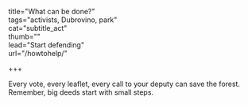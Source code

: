 title="What can be done?"  
tags="activists, Dubrovino, park"  
cat="subtitle_act"  
thumb=""  
lead="Start defending"  
url="/howtohelp/"

+++  

Every vote, every leaflet, every call to your deputy can save the forest. Remember, big deeds start with small steps.
